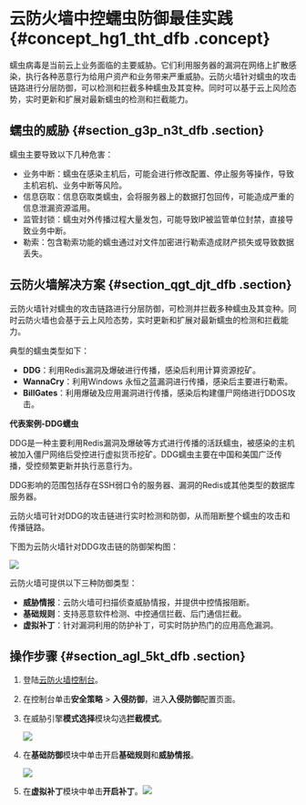 # 云防火墙中控蠕虫防御最佳实践 {#concept_hg1_tht_dfb .concept}

蠕虫病毒是当前云上业务面临的主要威胁。它们利用服务器的漏洞在网络上扩散感染，执行各种恶意行为给用户资产和业务带来严重威胁。云防火墙针对蠕虫的攻击链路进行分层防御，可以检测和拦截多种蠕虫及其变种。同时可以基于云上风险态势，实时更新和扩展对最新蠕虫的检测和拦截能力。

## 蠕虫的威胁 {#section_g3p_n3t_dfb .section}

蠕虫主要导致以下几种危害：

-   业务中断：蠕虫在感染主机后，可能会进行修改配置、停止服务等操作，导致主机宕机、业务中断等风险。
-   信息窃取：信息窃取类蠕虫，会将服务器上的数据打包回传，可能造成严重的信息泄漏资源滥用。
-   监管封锁：蠕虫对外传播过程大量发包，可能导致IP被监管单位封禁，直接导致业务中断。
-   勒索：包含勒索功能的蠕虫通过对文件加密进行勒索造成财产损失或导致数据丢失。

## 云防火墙解决方案 {#section_qgt_djt_dfb .section}

云防火墙针对蠕虫的攻击链路进行分层防御，可检测并拦截多种蠕虫及其变种。同时云防火墙也会基于云上风险态势，实时更新和扩展对最新蠕虫的检测和拦截能力。

典型的蠕虫类型如下：

-   **DDG**：利用Redis漏洞及爆破进行传播，感染后利用计算资源挖矿。
-   **WannaCry**：利用Windows 永恒之蓝漏洞进行传播，感染后主要进行勒索。
-   **BillGates**：利用爆破及应用漏洞进行传播，感染后构建僵尸网络进行DDOS攻击。

**代表案例-DDG蠕虫**

DDG是一种主要利用Redis漏洞及爆破等方式进行传播的活跃蠕虫，被感染的主机被加入僵尸网络后受控进行虚拟货币挖矿。DDG蠕虫主要在中国和美国广泛传播，受控频繁更新并执行恶意行为。

DDG影响的范围包括存在SSH弱口令的服务器、漏洞的Redis或其他类型的数据库服务器。

云防火墙可针对DDG的攻击链进行实时检测和防御，从而阻断整个蠕虫的攻击和传播链路。

下图为云防火墙针对DDG攻击链的防御架构图：

![](http://static-aliyun-doc.oss-cn-hangzhou.aliyuncs.com/assets/img/21415/153711600612040_zh-CN.png)

云防火墙可提供以下三种防御类型：

-   **威胁情报**：云防火墙可扫描侦查威胁情报，并提供中控情报阻断。
-   **基础规则**：支持恶意软件检测、中控通信拦截、后门通信拦截。
-   **虚拟补丁**：针对漏洞利用的防护补丁，可实时防护热门的应用高危漏洞。

## 操作步骤 {#section_agl_5kt_dfb .section}

1.  登陆[云防火墙控制台](https://yundun.console.aliyun.com/?p=cfwnext#/overview)。
2.  在控制台单击**安全策略** \> **入侵防御**，进入**入侵防御**配置页面。
3.  在威胁引擎**模式选择**模块勾选**拦截模式**。

    ![](http://static-aliyun-doc.oss-cn-hangzhou.aliyuncs.com/assets/img/21415/153711600612041_zh-CN.png)

4.  在**基础防御**模块中单击开启**基础规则**和**威胁情报**。

    ![](http://static-aliyun-doc.oss-cn-hangzhou.aliyuncs.com/assets/img/21415/153711600612042_zh-CN.png)

5.  在**虚拟补丁**模块中单击**开启补丁**。![](http://static-aliyun-doc.oss-cn-hangzhou.aliyuncs.com/assets/img/21415/153711600612043_zh-CN.png)

